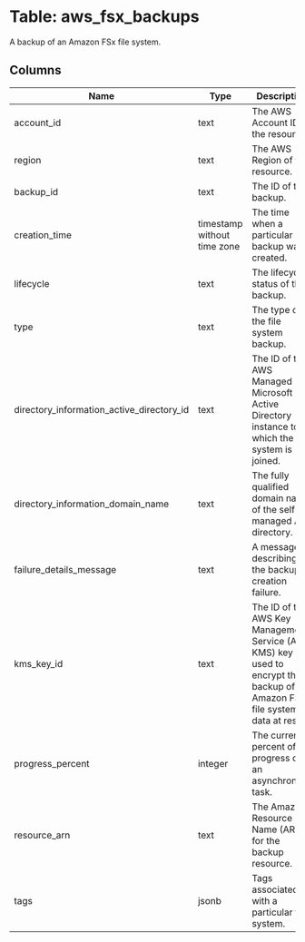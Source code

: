 
# Table: aws_fsx_backups
A backup of an Amazon FSx file system.
## Columns
| Name        | Type           | Description  |
| ------------- | ------------- | -----  |
|account_id|text|The AWS Account ID of the resource.|
|region|text|The AWS Region of the resource.|
|backup_id|text|The ID of the backup.|
|creation_time|timestamp without time zone|The time when a particular backup was created.|
|lifecycle|text|The lifecycle status of the backup.|
|type|text|The type of the file system backup.|
|directory_information_active_directory_id|text|The ID of the AWS Managed Microsoft Active Directory instance to which the file system is joined.|
|directory_information_domain_name|text|The fully qualified domain name of the self-managed AD directory.|
|failure_details_message|text|A message describing the backup creation failure.|
|kms_key_id|text|The ID of the AWS Key Management Service (AWS KMS) key used to encrypt the backup of the Amazon FSx file system's data at rest.|
|progress_percent|integer|The current percent of progress of an asynchronous task.|
|resource_arn|text|The Amazon Resource Name (ARN) for the backup resource.|
|tags|jsonb|Tags associated with a particular file system.|
